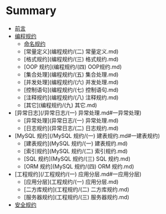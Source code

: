 # Summary

* [前言](README.md)
* [编程规约](编程规约/\(一\)命名规约.md#ming-ming-gui-yue)
  * [命名规约](编程规约/\(一\)命名规约.md)
  * [常量定义](编程规约/\(二\) 常量定义.md)
  * [格式规约](编程规约/\(三\) 格式规约.md)
  * [OOP 规约](编程规约/\(四\) OOP规约.md)
  * [集合处理](编程规约/\(五\) 集合处理.md)
  * [并发处理](编程规约/\(六\) 并发处理.md)
  * [控制语句](编程规约/\(七\) 控制语句.md)
  * [注释规约](编程规约/\(八\) 注释规约.md)
  * [其它](编程规约/\(九\) 其它.md)
* [异常日志](/异常日志/\(一\) 异常处理.md#一异常处理)
  * [异常处理](异常日志/\(一\) 异常处理.md)
  * [日志规约](异常日志/\(二\) 日志规约.md)
* [MySQL 规约](/MySQL 规约/\(一\) 建表规约.md#一建表规约)
  * [建表规约](MySQL 规约/\(一\) 建表规约.md)
  * [索引规约](MySQL 规约/\(二\) 索引规约.md)
  * [SQL 规约](MySQL 规约/\(三\) SQL 规约.md)
  * [ORM 规约](MySQL 规约/\(四\) ORM 规约.md)
* [工程规约](/工程规约/\(一\) 应用分层.md#一应用分层)
  * [应用分层](工程规约/\(一\) 应用分层.md)
  * [二方库规约](工程规约/\(二\) 二方库规约.md)
  * [服务器规约](工程规约/\(三\) 服务器规约.md)
* [安全规约](安全规约/安全规约.md)

